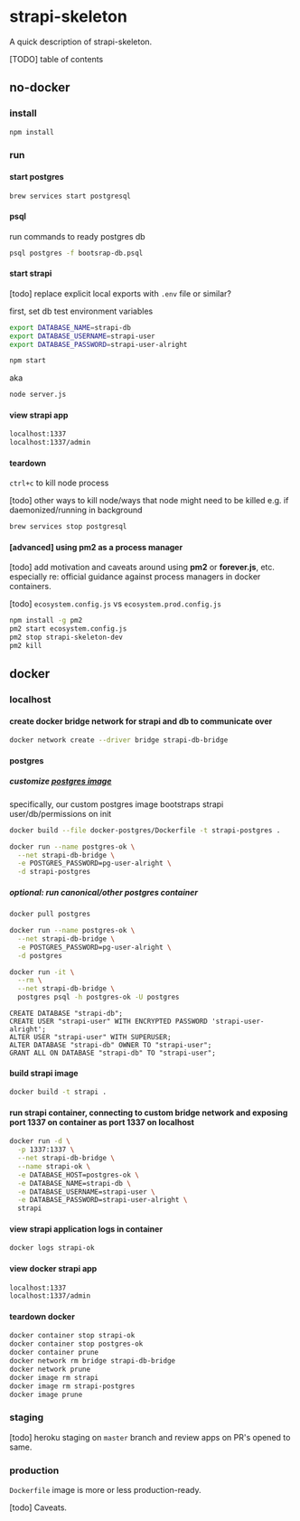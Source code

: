# strapi-skeleton

A quick description of strapi-skeleton.

[TODO] table of contents

## no-docker

### install

```bash
npm install
```

### run

#### start postgres

```bash
brew services start postgresql
```

#### psql

run commands to ready postgres db

```bash
psql postgres -f bootsrap-db.psql
```

#### start strapi

[todo] replace explicit local exports with `.env` file or similar?

first, set db test environment variables

```bash
export DATABASE_NAME=strapi-db
export DATABASE_USERNAME=strapi-user
export DATABASE_PASSWORD=strapi-user-alright
```

```bash
npm start
```

aka

```bash
node server.js
```

#### view strapi app

```bash
localhost:1337
localhost:1337/admin
```

#### teardown

`ctrl+c` to kill node process

[todo] other ways to kill node/ways that node might need to be killed
e.g. if daemonized/running in background

```bash
brew services stop postgresql
```

#### [advanced] using pm2 as a process manager

[todo] add motivation and caveats around using **pm2** or **forever.js**, etc.
especially re: official guidance against process managers in docker containers.

[todo] `ecosystem.config.js` vs `ecosystem.prod.config.js`

```bash
npm install -g pm2
pm2 start ecosystem.config.js
pm2 stop strapi-skeleton-dev
pm2 kill
```

## docker

### localhost

#### create docker bridge network for strapi and db to communicate over

```bash
docker network create --driver bridge strapi-db-bridge
```

#### postgres

##### customize [postgres image](https://hub.docker.com/_/postgres/)

specifically, our custom postgres image bootstraps strapi user/db/permissions on init

```bash
docker build --file docker-postgres/Dockerfile -t strapi-postgres .
```

```bash
docker run --name postgres-ok \
  --net strapi-db-bridge \
  -e POSTGRES_PASSWORD=pg-user-alright \
  -d strapi-postgres
```

##### optional: run canonical/other postgres container

```bash
docker pull postgres
```

```bash
docker run --name postgres-ok \
  --net strapi-db-bridge \
  -e POSTGRES_PASSWORD=pg-user-alright \
  -d postgres
```

```bash
docker run -it \
  --rm \
  --net strapi-db-bridge \
  postgres psql -h postgres-ok -U postgres
```

```psql
CREATE DATABASE "strapi-db";
CREATE USER "strapi-user" WITH ENCRYPTED PASSWORD 'strapi-user-alright';
ALTER USER "strapi-user" WITH SUPERUSER;
ALTER DATABASE "strapi-db" OWNER TO "strapi-user";
GRANT ALL ON DATABASE "strapi-db" TO "strapi-user";
```

#### build strapi image

```bash
docker build -t strapi .
```

#### run strapi container, connecting to custom bridge network and exposing port 1337 on container as port 1337 on localhost

```bash
docker run -d \
  -p 1337:1337 \
  --net strapi-db-bridge \
  --name strapi-ok \
  -e DATABASE_HOST=postgres-ok \
  -e DATABASE_NAME=strapi-db \
  -e DATABASE_USERNAME=strapi-user \
  -e DATABASE_PASSWORD=strapi-user-alright \
  strapi
```

#### view strapi application logs in container

```bash
docker logs strapi-ok
```

#### view docker strapi app

```bash
localhost:1337
localhost:1337/admin
```

#### teardown docker

```bash
docker container stop strapi-ok
docker container stop postgres-ok
docker container prune
docker network rm bridge strapi-db-bridge
docker network prune
docker image rm strapi
docker image rm strapi-postgres
docker image prune
```

### staging

[todo] heroku staging on `master` branch and review apps on PR's opened to same.

### production

`Dockerfile` image is more or less production-ready.

[todo] Caveats.
